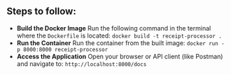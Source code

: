 ## Steps to follow:

- **Build the Docker Image**
  Run the following command in the terminal where the `Dockerfile` is located: `docker build -t receipt-processor .`
- **Run the Container**
  Run the container from the built image: `docker run -p 8000:8000 receipt-processor`
- **Access the Application**
  Open your browser or API client (like Postman) and navigate to: `http://localhost:8000/docs`
